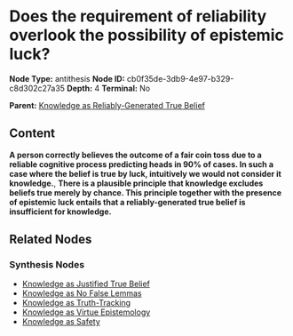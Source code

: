 # Does the requirement of reliability overlook the possibility of epistemic luck?

**Node Type:** antithesis
**Node ID:** cb0f35de-3db9-4e97-b329-c8d302c27a35
**Depth:** 4
**Terminal:** No

**Parent:** [Knowledge as Reliably-Generated True Belief](knowledge-as-reliably-generated-true-belief-synthesis-99798461-63d1-422c-bd78-83e2247b331b.md)

## Content

**A person correctly believes the outcome of a fair coin toss due to a reliable cognitive process predicting heads in 90% of cases. In such a case where the belief is true by luck, intuitively we would not consider it knowledge.**, **There is a plausible principle that knowledge excludes beliefs true merely by chance. This principle together with the presence of epistemic luck entails that a reliably-generated true belief is insufficient for knowledge.**

## Related Nodes

### Synthesis Nodes

- [Knowledge as Justified True Belief](knowledge-as-justified-true-belief-synthesis-c7e18001-51d4-45c5-8c28-7acd8a864fcc.md)
- [Knowledge as No False Lemmas](knowledge-as-no-false-lemmas-synthesis-dcecdd0b-3fc1-4df4-9443-faa7a02eafa4.md)
- [Knowledge as Truth-Tracking](knowledge-as-truth-tracking-synthesis-5ba4f278-b14a-4c34-8c9d-e9b417c97025.md)
- [Knowledge as Virtue Epistemology](knowledge-as-virtue-epistemology-synthesis-a68b554c-4994-4f01-aeb6-7b7b4dd72a1c.md)
- [Knowledge as Safety](knowledge-as-safety-synthesis-8f92e74d-5bd7-4dde-a1c5-01fb3a3dbb74.md)
